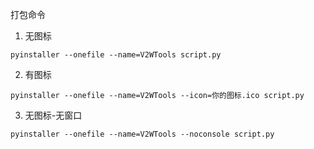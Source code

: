 打包命令
1. 无图标
```
pyinstaller --onefile --name=V2WTools script.py
```

2. 有图标
```
pyinstaller --onefile --name=V2WTools --icon=你的图标.ico script.py
```

3. 无图标-无窗口
```
pyinstaller --onefile --name=V2WTools --noconsole script.py
```
